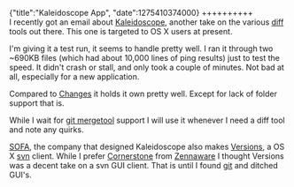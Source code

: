 {"title":"Kaleidoscope App", "date":1275410374000}
++++++++++  
I recently got an email about [Kaleidoscope](http://www.kaleidoscopeapp.com/), another take on the various [diff](http://en.wikipedia.org/wiki/Diff) tools out there. This one is targeted to OS X users at present.

I'm giving it a test run, it seems to handle pretty well. I ran it through two ~690KB files (which had about 10,000 lines of ping results) just to test the speed. It didn't crash or stall, and only took a couple of minutes. Not bad at all, especially for a new application.


Compared to [Changes](http://connectedflow.com/changes/) it holds it own pretty well. Except for lack of folder support that is.

While I wait for [git mergetool](http://www.kernel.org/pub/software/scm/git/docs/git-mergetool.html) support I will use it whenever I need a diff tool and note any quirks.

[SOFA](http://www.madebysofa.com/), the company that designed Kaleidoscope also makes [Versions](http://www.versionsapp.com/), a OS X [svn](http://subversion.tigris.org/) client. While I prefer [Cornerstone](http://www.zennaware.com/cornerstone/) from [Zennaware](http://www.zennaware.com/) I thought Versions was a decent take on a svn GUI client. That is until I found [git](http://en.wikipedia.org/wiki/Git_%28software%29) and ditched GUI's.